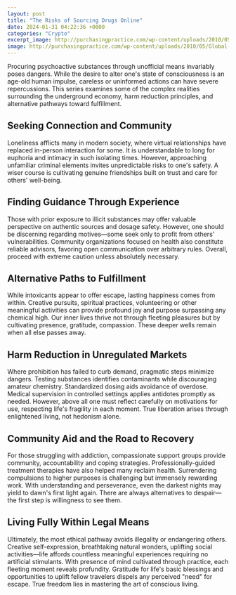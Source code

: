 ```yaml
---
layout: post
title: "The Risks of Sourcing Drugs Online"
date: 2024-01-31 04:22:36 +0000
categories: "Crypto"
excerpt_image: http://purchasingpractice.com/wp-content/uploads/2010/05/Global-Sourcing-Capability-Dimensions.jpg
image: http://purchasingpractice.com/wp-content/uploads/2010/05/Global-Sourcing-Capability-Dimensions.jpg
---
```


Procuring psychoactive substances through unofficial means invariably poses dangers. While the desire to alter one's state of consciousness is an age-old human impulse, careless or uninformed actions can have severe repercussions. This series examines some of the complex realities surrounding the underground economy, harm reduction principles, and alternative pathways toward fulfillment.
## **Seeking Connection and Community**  
Loneliness afflicts many in modern society, where virtual relationships have replaced in-person interaction for some. It is understandable to long for euphoria and intimacy in such isolating times. However, approaching unfamiliar criminal elements invites unpredictable risks to one's safety. A wiser course is cultivating genuine friendships built on trust and care for others' well-being. 
## Finding Guidance Through Experience  
Those with prior exposure to illicit substances may offer valuable perspective on authentic sources and dosage safety. However, one should be discerning regarding motives—some seek only to profit from others' vulnerabilities. Community organizations focused on health also constitute reliable advisors, favoring open communication over arbitrary rules. Overall, proceed with extreme caution unless absolutely necessary.
## Alternative Paths to Fulfillment
While intoxicants appear to offer escape, lasting happiness comes from within. Creative pursuits, spiritual practices, volunteering or other meaningful activities can provide profound joy and purpose surpassing any chemical high. Our inner lives thrive not through fleeting pleasures but by cultivating presence, gratitude, compassion. These deeper wells remain when all else passes away.
## Harm Reduction in Unregulated Markets  
Where prohibition has failed to curb demand, pragmatic steps minimize dangers. Testing substances identifies contaminants while discouraging amateur chemistry. Standardized dosing aids avoidance of overdose. Medical supervision in controlled settings applies antidotes promptly as needed. However, above all one must reflect carefully on motivations for use, respecting life's fragility in each moment. True liberation arises through enlightened living, not hedonism alone.
## Community Aid and the Road to Recovery
For those struggling with addiction, compassionate support groups provide community, accountability and coping strategies. Professionally-guided treatment therapies have also helped many reclaim health. Surrendering compulsions to higher purposes is challenging but immensely rewarding work. With understanding and perseverance, even the darkest nights may yield to dawn's first light again. There are always alternatives to despair—the first step is willingness to see them.
## Living Fully Within Legal Means
Ultimately, the most ethical pathway avoids illegality or endangering others. Creative self-expression, breathtaking natural wonders, uplifting social activities—life affords countless meaningful experiences requiring no artificial stimulants. With presence of mind cultivated through practice, each fleeting moment reveals profundity. Gratitude for life's basic blessings and opportunities to uplift fellow travelers dispels any perceived "need" for escape. True freedom lies in mastering the art of conscious living.